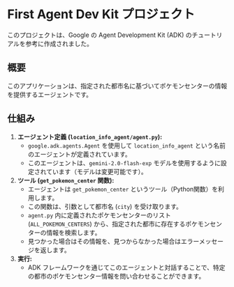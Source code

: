 # First Agent Dev Kit プロジェクト

このプロジェクトは、Google の Agent Development Kit (ADK) のチュートリアルを参考に作成されました。

## 概要

このアプリケーションは、指定された都市名に基づいてポケモンセンターの情報を提供するエージェントです。

## 仕組み

1.  **エージェント定義 (`location_info_agent/agent.py`):**
    *   `google.adk.agents.Agent` を使用して `location_info_agent` という名前のエージェントが定義されています。
    *   このエージェントは、`gemini-2.0-flash-exp` モデルを使用するように設定されています（モデルは変更可能です）。
2.  **ツール (`get_pokemon_center` 関数):**
    *   エージェントは `get_pokemon_center` というツール（Python関数）を利用します。
    *   この関数は、引数として都市名 (`city`) を受け取ります。
    *   `agent.py` 内に定義されたポケモンセンターのリスト (`ALL_POKEMON_CENTERS`) から、指定された都市に存在するポケモンセンターの情報を検索します。
    *   見つかった場合はその情報を、見つからなかった場合はエラーメッセージを返します。
3.  **実行:**
    *   ADK フレームワークを通じてこのエージェントと対話することで、特定の都市のポケモンセンター情報を問い合わせることができます。
